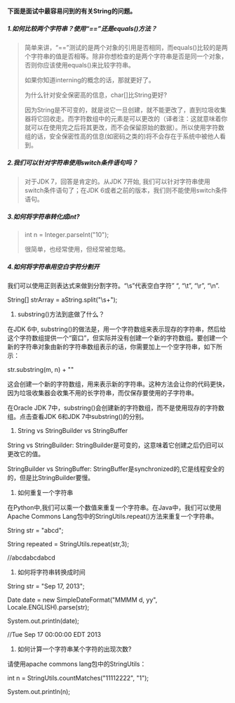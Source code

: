 **下面是面试中最容易问到的有关String的问题。**

##### 1.如何比较两个字符串？使用“==”还是equals\(\)方法？

> 简单来讲，“==”测试的是两个对象的引用是否相同，而equals\(\)比较的是两个字符串的值是否相等。除非你想检查的是两个字符串是否是同一个对象，否则你应该使用equals\(\)来比较字符串。
>
> 如果你知道interning的概念的话，那就更好了。
>
> 为什么针对安全保密高的信息，char\[\]比String更好?
>
> 因为String是不可变的，就是说它一旦创建，就不能更改了，直到垃圾收集器将它回收走。而字符数组中的元素是可以更改的（译者注：这就意味着你就可以在使用完之后将其更改，而不会保留原始的数据）。所以使用字符数组的话，安全保密性高的信息\(如密码之类的\)将不会存在于系统中被他人看到。

##### 2.我们可以针对字符串使用switch条件语句吗？

> 对于JDK 7，回答是肯定的。从JDK 7开始, 我们可以针对字符串使用switch条件语句了；在JDK 6或者之前的版本，我们则不能使用switch条件语句。

##### 3.如何将字符串转化成int?

> int n = Integer.parseInt\("10"\);
>
> 很简单，也经常使用，但经常被忽略。

##### 4.如何将字符串用空白字符分割开

我们可以使用正则表达式来做到分割字符。“\s”代表空白字符” “, “\t”, “\r”, “\n”.

String\[\] strArray = aString.split\("\s+"\);

1. substring\(\)方法到底做了什么？

在JDK 6中, substring\(\)的做法是，用一个字符数组来表示现存的字符串，然后给这个字符数组提供一个“窗口”，但实际并没有创建一个新的字符数组。要创建一个新的字符串对象由新的字符串数组表示的话，你需要加上一个空字符串，如下所示：

str.substring\(m, n\) + ""

这会创建一个新的字符数组，用来表示新的字符串。这种方法会让你的代码更快，因为垃圾收集器会收集不用的长字符串，而仅保存要使用的子字符串。

在Oracle JDK 7中，substring\(\)会创建新的字符数组，而不是使用现存的字符数组。点击查看JDK 6和JDK 7中substring\(\)的分别。

1. String vs StringBuilder vs StringBuffer

String vs StringBuilder: StringBuilder是可变的，这意味着它创建之后仍旧可以更改它的值。

StringBuilder vs StringBuffer: StringBuffer是synchronized的,它是线程安全的的，但是比StringBuilder要慢。

1. 如何重复一个字符串

在Python中,我们可以乘一个数值来重复一个字符串。在Java中，我们可以使用Apache Commons Lang包中的StringUtils.repeat\(\)方法来重复一个字符串。

String str = "abcd";

String repeated = StringUtils.repeat\(str,3\);

//abcdabcdabcd

1. 如何将字符串转换成时间

String str = "Sep 17, 2013";

Date date = new SimpleDateFormat\("MMMM d, yy", Locale.ENGLISH\).parse\(str\);

System.out.println\(date\);

//Tue Sep 17 00:00:00 EDT 2013

1. 如何计算一个字符串某个字符的出现次数?

请使用apache commons lang包中的StringUtils：

int n = StringUtils.countMatches\("11112222", "1"\);

System.out.println\(n\);

